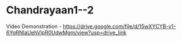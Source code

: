 # Chandrayaan1--2

Video Demonstration - https://drive.google.com/file/d/15wXYCYB-v1-6YgRNIaUehVlpR0UdwMgm/view?usp=drive_link

